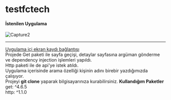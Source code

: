 # testfctech
#### İstenilen Uygulama
![Capture2](https://github.com/yilmazozkan2/testfctech/assets/52213548/40e7fe5e-ebe4-460d-b168-7c2cec1af532)

-----------------
[Uygulama içi ekran kaydı bağlantısı](https://drive.google.com/file/d/1RO-iVCmuX7E1Ubas7cPicKh64q4fLuUV/view?usp=sharing)  
Projede Get paketi ile sayfa geçişi, detaylar sayfasına argüman gönderme ve dependency injection işlemleri yapıldı.  
Http paketi ile de api'ye istek atıldı.  
Uygulama içerisinde arama özelliği kişinin adını birebir yazdığımızda çalışıyor.  
Projeyi __git clone__ yaparak bilgisayarınıza kurabilirsiniz.
**Kullandığım Paketler**  
get: ^4.6.5  
http: ^1.1.0  
